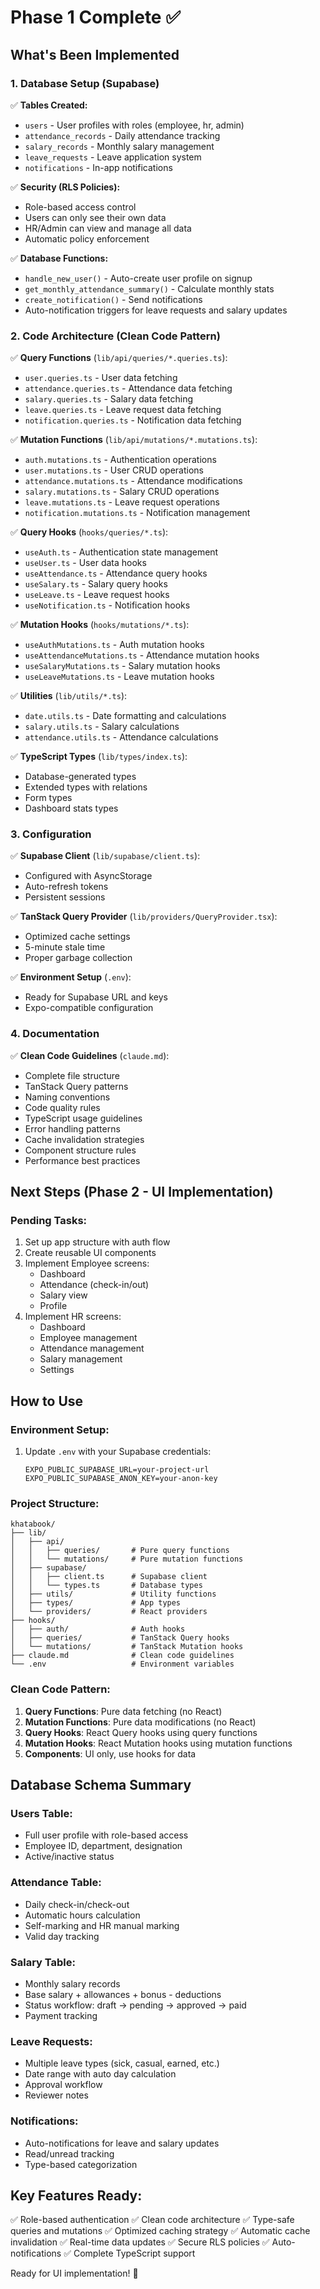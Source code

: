 # Phase 1 Complete ✅

## What's Been Implemented

### 1. Database Setup (Supabase)
✅ **Tables Created:**
- `users` - User profiles with roles (employee, hr, admin)
- `attendance_records` - Daily attendance tracking
- `salary_records` - Monthly salary management
- `leave_requests` - Leave application system
- `notifications` - In-app notifications

✅ **Security (RLS Policies):**
- Role-based access control
- Users can only see their own data
- HR/Admin can view and manage all data
- Automatic policy enforcement

✅ **Database Functions:**
- `handle_new_user()` - Auto-create user profile on signup
- `get_monthly_attendance_summary()` - Calculate monthly stats
- `create_notification()` - Send notifications
- Auto-notification triggers for leave requests and salary updates

### 2. Code Architecture (Clean Code Pattern)

✅ **Query Functions** (`lib/api/queries/*.queries.ts`):
- `user.queries.ts` - User data fetching
- `attendance.queries.ts` - Attendance data fetching
- `salary.queries.ts` - Salary data fetching
- `leave.queries.ts` - Leave request data fetching
- `notification.queries.ts` - Notification data fetching

✅ **Mutation Functions** (`lib/api/mutations/*.mutations.ts`):
- `auth.mutations.ts` - Authentication operations
- `user.mutations.ts` - User CRUD operations
- `attendance.mutations.ts` - Attendance modifications
- `salary.mutations.ts` - Salary CRUD operations
- `leave.mutations.ts` - Leave request operations
- `notification.mutations.ts` - Notification management

✅ **Query Hooks** (`hooks/queries/*.ts`):
- `useAuth.ts` - Authentication state management
- `useUser.ts` - User data hooks
- `useAttendance.ts` - Attendance query hooks
- `useSalary.ts` - Salary query hooks
- `useLeave.ts` - Leave request hooks
- `useNotification.ts` - Notification hooks

✅ **Mutation Hooks** (`hooks/mutations/*.ts`):
- `useAuthMutations.ts` - Auth mutation hooks
- `useAttendanceMutations.ts` - Attendance mutation hooks
- `useSalaryMutations.ts` - Salary mutation hooks
- `useLeaveMutations.ts` - Leave mutation hooks

✅ **Utilities** (`lib/utils/*.ts`):
- `date.utils.ts` - Date formatting and calculations
- `salary.utils.ts` - Salary calculations
- `attendance.utils.ts` - Attendance calculations

✅ **TypeScript Types** (`lib/types/index.ts`):
- Database-generated types
- Extended types with relations
- Form types
- Dashboard stats types

### 3. Configuration

✅ **Supabase Client** (`lib/supabase/client.ts`):
- Configured with AsyncStorage
- Auto-refresh tokens
- Persistent sessions

✅ **TanStack Query Provider** (`lib/providers/QueryProvider.tsx`):
- Optimized cache settings
- 5-minute stale time
- Proper garbage collection

✅ **Environment Setup** (`.env`):
- Ready for Supabase URL and keys
- Expo-compatible configuration

### 4. Documentation

✅ **Clean Code Guidelines** (`claude.md`):
- Complete file structure
- TanStack Query patterns
- Naming conventions
- Code quality rules
- TypeScript usage guidelines
- Error handling patterns
- Cache invalidation strategies
- Component structure rules
- Performance best practices

## Next Steps (Phase 2 - UI Implementation)

### Pending Tasks:
1. Set up app structure with auth flow
2. Create reusable UI components
3. Implement Employee screens:
   - Dashboard
   - Attendance (check-in/out)
   - Salary view
   - Profile
4. Implement HR screens:
   - Dashboard
   - Employee management
   - Attendance management
   - Salary management
   - Settings

## How to Use

### Environment Setup:
1. Update `.env` with your Supabase credentials:
   ```
   EXPO_PUBLIC_SUPABASE_URL=your-project-url
   EXPO_PUBLIC_SUPABASE_ANON_KEY=your-anon-key
   ```

### Project Structure:
```
khatabook/
├── lib/
│   ├── api/
│   │   ├── queries/       # Pure query functions
│   │   └── mutations/     # Pure mutation functions
│   ├── supabase/
│   │   ├── client.ts      # Supabase client
│   │   └── types.ts       # Database types
│   ├── utils/             # Utility functions
│   ├── types/             # App types
│   └── providers/         # React providers
├── hooks/
│   ├── auth/              # Auth hooks
│   ├── queries/           # TanStack Query hooks
│   └── mutations/         # TanStack Mutation hooks
├── claude.md              # Clean code guidelines
└── .env                   # Environment variables
```

### Clean Code Pattern:
1. **Query Functions**: Pure data fetching (no React)
2. **Mutation Functions**: Pure data modifications (no React)
3. **Query Hooks**: React Query hooks using query functions
4. **Mutation Hooks**: React Mutation hooks using mutation functions
5. **Components**: UI only, use hooks for data

## Database Schema Summary

### Users Table:
- Full user profile with role-based access
- Employee ID, department, designation
- Active/inactive status

### Attendance Table:
- Daily check-in/check-out
- Automatic hours calculation
- Self-marking and HR manual marking
- Valid day tracking

### Salary Table:
- Monthly salary records
- Base salary + allowances + bonus - deductions
- Status workflow: draft → pending → approved → paid
- Payment tracking

### Leave Requests:
- Multiple leave types (sick, casual, earned, etc.)
- Date range with auto day calculation
- Approval workflow
- Reviewer notes

### Notifications:
- Auto-notifications for leave and salary updates
- Read/unread tracking
- Type-based categorization

## Key Features Ready:

✅ Role-based authentication
✅ Clean code architecture
✅ Type-safe queries and mutations
✅ Optimized caching strategy
✅ Automatic cache invalidation
✅ Real-time data updates
✅ Secure RLS policies
✅ Auto-notifications
✅ Complete TypeScript support

Ready for UI implementation! 🚀
